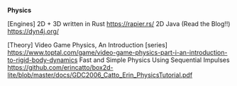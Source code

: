 
__**Physics**__

 [Engines]
 2D + 3D written in Rust <https://rapier.rs/>
 2D Java (Read the Blog!!) <https://dyn4j.org/>

[Theory]
Video Game Physics, An Introduction [series] <https://www.toptal.com/game/video-game-physics-part-i-an-introduction-to-rigid-body-dynamics>
Fast and Simple Physics Using Sequential Impulses <https://github.com/erincatto/box2d-lite/blob/master/docs/GDC2006_Catto_Erin_PhysicsTutorial.pdf>